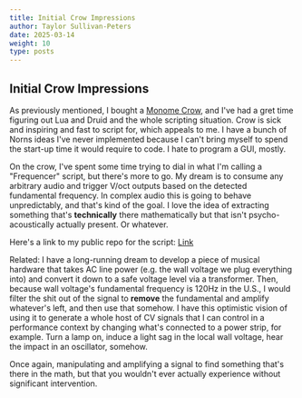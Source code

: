 ```yaml
---
title: Initial Crow Impressions
author: Taylor Sullivan-Peters
date: 2025-03-14
weight: 10
type: posts
---
```


## Initial Crow Impressions

As previously mentioned, I bought a [Monome Crow](https://monome.org/docs/crow/reference/#input), and I've had a gret time figuring out Lua and Druid and the whole scripting situation. Crow is sick and inspiring and fast to script for, which appeals to me. I have a bunch of Norns ideas I've never implemented because I can't bring myself to spend the start-up time it would require to code. I hate to program a GUI, mostly. 

On the crow, I've spent some time trying to dial in what I'm calling a "Frequencer" script, but there's more to go. My dream is to consume any arbitrary audio and trigger V/oct outputs based on the detected fundamental frequency. In complex audio this is going to behave unpredictably, and that's kind of the goal. I love the idea of extracting something that's **technically** there mathematically but that isn't psycho-acoustically actually present. Or whatever. 

Here's a link to my public repo for the script: [Link](https://github.com/peterstaylor/Frequencer)

Related: I have a long-running dream to develop a piece of musical hardware that takes AC line power (e.g. the wall voltage we plug everything into) and convert it down to a safe voltage level via a transformer. Then, because wall voltage's fundamental frequency is 120Hz in the U.S., I would filter the shit out of the signal to **remove** the fundamental and amplify whatever's left, and then use that somehow. I have this optimistic vision of using it to generate a whole host of CV signals that I can control in a performance context by changing what's connected to a power strip, for example. Turn a lamp on, induce a light sag in the local wall voltage, hear the impact in an oscillator, somehow. 

Once again, manipulating and amplifying a signal to find something that's there in the math, but that you wouldn't ever actually experience without significant intervention.  